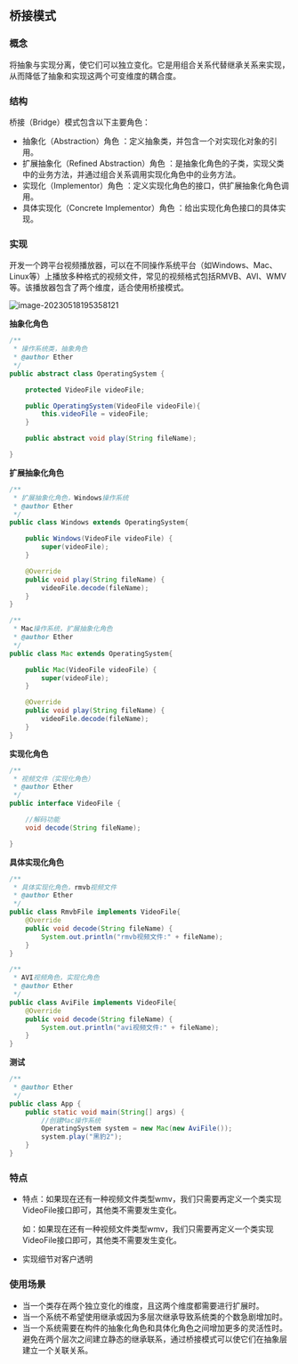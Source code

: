 ## 桥接模式

### 概念

将抽象与实现分离，使它们可以独立变化。它是用组合关系代替继承关系来实现，从而降低了抽象和实现这两个可变维度的耦合度。

### 结构

桥接（Bridge）模式包含以下主要角色：

* 抽象化（Abstraction）角色 ：定义抽象类，并包含一个对实现化对象的引用。
* 扩展抽象化（Refined  Abstraction）角色 ：是抽象化角色的子类，实现父类中的业务方法，并通过组合关系调用实现化角色中的业务方法。
* 实现化（Implementor）角色 ：定义实现化角色的接口，供扩展抽象化角色调用。
* 具体实现化（Concrete Implementor）角色 ：给出实现化角色接口的具体实现。

### 实现

开发一个跨平台视频播放器，可以在不同操作系统平台（如Windows、Mac、Linux等）上播放多种格式的视频文件，常见的视频格式包括RMVB、AVI、WMV等。该播放器包含了两个维度，适合使用桥接模式。

![image-20230518195358121](https://cloud-image-host.oss-cn-beijing.aliyuncs.com/img/202305181953207.png)

**抽象化角色**

```java
/**
 * 操作系统类，抽象角色
 * @author Ether
 */
public abstract class OperatingSystem {

    protected VideoFile videoFile;

    public OperatingSystem(VideoFile videoFile){
        this.videoFile = videoFile;
    }

    public abstract void play(String fileName);

}
```

**扩展抽象化角色**

```java
/**
 * 扩展抽象化角色，Windows操作系统
 * @author Ether
 */
public class Windows extends OperatingSystem{

    public Windows(VideoFile videoFile) {
        super(videoFile);
    }

    @Override
    public void play(String fileName) {
        videoFile.decode(fileName);
    }
}
```

```java
/**
 * Mac操作系统，扩展抽象化角色
 * @author Ether
 */
public class Mac extends OperatingSystem{

    public Mac(VideoFile videoFile) {
        super(videoFile);
    }

    @Override
    public void play(String fileName) {
        videoFile.decode(fileName);
    }
}
```

**实现化角色**

```java
/**
 * 视频文件（实现化角色）
 * @author Ether
 */
public interface VideoFile {

    //解码功能
    void decode(String fileName);

}
```

**具体实现化角色**

```java
/**
 * 具体实现化角色，rmvb视频文件
 * @author Ether
 */
public class RmvbFile implements VideoFile{
    @Override
    public void decode(String fileName) {
        System.out.println("rmvb视频文件:" + fileName);
    }
}
```

```java
/**
 * AVI视频角色，实现化角色
 * @author Ether
 */
public class AviFile implements VideoFile{
    @Override
    public void decode(String fileName) {
        System.out.println("avi视频文件:" + fileName);
    }
}
```

**测试**

```java
/**
 * @author Ether
 */
public class App {
    public static void main(String[] args) {
        //创建Mac操作系统
        OperatingSystem system = new Mac(new AviFile());
        system.play("黑豹2");
    }
}
```

### 特点

* 特点：如果现在还有一种视频文件类型wmv，我们只需要再定义一个类实现VideoFile接口即可，其他类不需要发生变化。

  如：如果现在还有一种视频文件类型wmv，我们只需要再定义一个类实现VideoFile接口即可，其他类不需要发生变化。

* 实现细节对客户透明

### 使用场景

* 当一个类存在两个独立变化的维度，且这两个维度都需要进行扩展时。
* 当一个系统不希望使用继承或因为多层次继承导致系统类的个数急剧增加时。
* 当一个系统需要在构件的抽象化角色和具体化角色之间增加更多的灵活性时。避免在两个层次之间建立静态的继承联系，通过桥接模式可以使它们在抽象层建立一个关联关系。